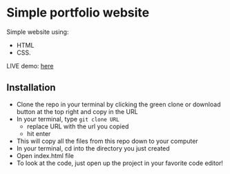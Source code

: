 # Simple portfolio website

Simple website using: 
* HTML
* CSS.

LIVE demo: [here]()

## Installation
- Clone the repo in your terminal by clicking the green clone or download button at the top right and copy in the URL
- In your terminal, type ```git clone URL```
  - replace URL with the url you copied
  - hit enter
- This will copy all the files from this repo down to your computer
- In your terminal, cd into the directory you just created
- Open index.html file
- To look at the code, just open up the project in your favorite code editor!

